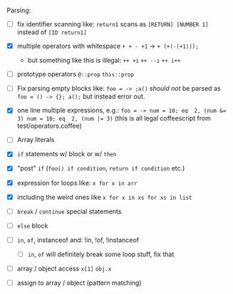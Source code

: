 Parsing:

- [ ] fix identifier scanning like:
    `return1` scans as `[RETURN] [NUMBER 1]` instead of `[ID return1]`

- [x] multiple operators with whitespace
        `+ + - +1` -> `+ (+(-(+1)));`
    - but something like this is illegal:
        `++ +i`
        `++ --i`
        `++ i++`

- [ ] prototype operators
        `@::prop`
        `this::prop`

- [ ] Fix parsing empty blocks like:
    `foo = -> ;a()`
    *should not* be parsed as `foo = () -> {}; a();` but instead error out.

- [x] one line multiple expressions, e.g.:
        ```
            foo = ->
                num = 10; eq  2, (num &= 3)
                num = 10; eq  2, (num |= 3)
        ```
        (this is all legal coffeescript from test/operators.coffee)

- [ ] Array literals

- [x] `if` statements w/ block or w/ `then`
- [x] "post" `if` (`foo() if condition`, `return if condition` etc.)
- [x] expression for loops like:
    `x for x in arr`
- [x] including the weird ones like
    `x for x in xs for xs in list`
- [ ] `break` / `continue` special statements
- [ ] `else` block

- [ ] `in`, `of`, instanceof and: !in, !of, !instanceof
    - [ ] `in`, `of` will definitely break some loop stuff, fix that

- [ ] array / object access `x[1]` `obj.x`
- [ ] assign to array / object (pattern matching)